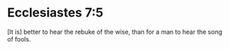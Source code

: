 # Ecclesiastes 7:5

[It is] better to hear the rebuke of the wise, than for a man to hear the song of fools.